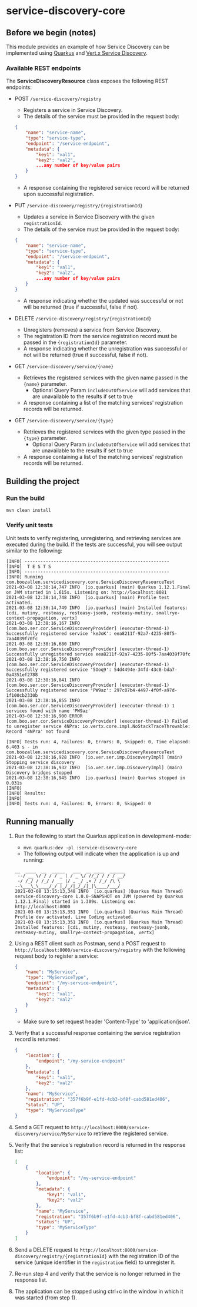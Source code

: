 # service-discovery-core

## Before we begin (notes)

This module provides an example of how Service Discovery can be implemented using [Quarkus](https://quarkus.io) and [Vert.x Service Discovery](https://vertx.io/docs/vertx-service-discovery/java).

### Available REST endpoints

The **ServiceDiscoveryResource** class exposes the following REST endpoints:
- POST `/service-discovery/registry`
	- Registers a service in Service Discovery.
	- The details of the service must be provided in the request body:
	```json
	{
	    "name": "service-name",
	    "type": "service-type",
	    "endpoint": "/service-endpoint",
	    "metadata": {
	        "key1": "val1",
	        "key2": "val2",
	        ...any number of key/value pairs
		}
	}
	```
	- A response containing the registered service record will be returned upon successful registration.

- PUT `/service-discovery/registry/{registrationId}`
	- Updates a service in Service Discovery with the given `registrationId`.
	- The details of the service must be provided in the request body:
  ```json
  {
      "name": "service-name",
      "type": "service-type",
      "endpoint": "/service-endpoint",
      "metadata": {
          "key1": "val1",
          "key2": "val2",
          ...any number of key/value pairs
      }
  }
  ```
	- A response indicating whether the updated was successful or not will be returned (true if successful, false if not).


- DELETE `/service-discovery/registry/{registrationId}`
	- Unregisters (removes) a service from Service Discovery.
	- The registration ID from the service registration record must be passed in the `{registrationId}` parameter.
	- A response indicating whether the unregistration was successful or not will be returned (true if successful, false if not).

- GET `/service-discovery/service/{name}`
	- Retrieves the registered services with the given name passed in the `{name}` parameter.
	  - Optional Query Param `includeOutOfService` will add services that are unavailable to the results if set to true
	- A response containing a list of the matching services' registration records will be returned.

- GET `/service-discovery/service/{type}`
	- Retrieves the registered services with the given type passed in the `{type}` parameter.
	  - Optional Query Param `includeOutOfService` will add services that are unavailable to the results if set to true
	- A response containing a list of the matching services' registration records will be returned.

## Building the project

### Run the build

`mvn clean install`

### Verify unit tests

Unit tests to verify registering, unregistering, and retrieving services are executed during the build. If the tests are successful, you will see output similar to the following:

```
[INFO] -------------------------------------------------------
[INFO]  T E S T S
[INFO] -------------------------------------------------------
[INFO] Running com.boozallen.servicediscovery.core.ServiceDiscoveryResourceTest
2021-03-08 12:38:14,747 INFO  [io.quarkus] (main) Quarkus 1.12.1.Final on JVM started in 1.615s. Listening on: http://localhost:8081
2021-03-08 12:38:14,748 INFO  [io.quarkus] (main) Profile test activated. 
2021-03-08 12:38:14,749 INFO  [io.quarkus] (main) Installed features: [cdi, mutiny, resteasy, resteasy-jsonb, resteasy-mutiny, smallrye-context-propagation, vertx]
2021-03-08 12:38:16,167 INFO  [com.boo.ser.cor.ServiceDiscoveryProvider] (executor-thread-1) Successfully registered service 'keJoK': eea8211f-92a7-4235-80f5-7aa4039f70fc
2021-03-08 12:38:16,680 INFO  [com.boo.ser.cor.ServiceDiscoveryProvider] (executor-thread-1) Successfully unregistered service eea8211f-92a7-4235-80f5-7aa4039f70fc
2021-03-08 12:38:16,750 INFO  [com.boo.ser.cor.ServiceDiscoveryProvider] (executor-thread-1) Successfully registered service '5Ooq9': 54d4494e-34fd-43c8-bda7-0a4351ef2788
2021-03-08 12:38:16,841 INFO  [com.boo.ser.cor.ServiceDiscoveryProvider] (executor-thread-1) Successfully registered service 'PW9az': 297c07b4-4497-4f0f-a97d-1f100cb2330b
2021-03-08 12:38:16,855 INFO  [com.boo.ser.cor.ServiceDiscoveryProvider] (executor-thread-1) 1 services found with name 'PW9az'
2021-03-08 12:38:16,900 ERROR [com.boo.ser.cor.ServiceDiscoveryProvider] (executor-thread-1) Failed to unregister service 4NPra: io.vertx.core.impl.NoStackTraceThrowable: Record '4NPra' not found

[INFO] Tests run: 4, Failures: 0, Errors: 0, Skipped: 0, Time elapsed: 6.403 s - in com.boozallen.servicediscovery.core.ServiceDiscoveryResourceTest
2021-03-08 12:38:16,928 INFO  [io.ver.ser.imp.DiscoveryImpl] (main) Stopping service discovery
2021-03-08 12:38:16,932 INFO  [io.ver.ser.imp.DiscoveryImpl] (main) Discovery bridges stopped
2021-03-08 12:38:16,945 INFO  [io.quarkus] (main) Quarkus stopped in 0.031s
[INFO] 
[INFO] Results:
[INFO] 
[INFO] Tests run: 4, Failures: 0, Errors: 0, Skipped: 0
```````

## Running manually

1. Run the following to start the Quarkus application in development-mode:
	- `mvn quarkus:dev -pl :service-discovery-core`
	- The following output will indicate when the application is up and running:
	```
	__  ____  __  _____   ___  __ ____  ______ 
	 --/ __ \/ / / / _ | / _ \/ //_/ / / / __/ 
	 -/ /_/ / /_/ / __ |/ , _/ ,< / /_/ /\ \   
	--\___\_\____/_/ |_/_/|_/_/|_|\____/___/   
	2021-03-08 13:15:13,348 INFO  [io.quarkus] (Quarkus Main Thread) service-discovery-core 1.0.0-SNAPSHOT on JVM (powered by Quarkus 1.12.1.Final) started in 1.309s. Listening on: http://localhost:8000
	2021-03-08 13:15:13,351 INFO  [io.quarkus] (Quarkus Main Thread) Profile dev activated. Live Coding activated.
	2021-03-08 13:15:13,351 INFO  [io.quarkus] (Quarkus Main Thread) Installed features: [cdi, mutiny, resteasy, resteasy-jsonb, resteasy-mutiny, smallrye-context-propagation, vertx]
	````

2. Using a REST client such as Postman, send a POST request to `http://localhost:8000/service-discovery/registry` with the following request body to register a service:

   ```json
   {
       "name": "MyService",
       "type": "MyServiceType",
       "endpoint": "/my-service-endpoint",
       "metadata": {
           "key1": "val1",
           "key2": "val2"
       }
   }
   ```

   - Make sure to set request header 'Content-Type' to 'application/json'.

3. Verify that a successful response containing the service registration record is returned:

   ```json
   {
       "location": {
           "endpoint": "/my-service-endpoint"
       },
       "metadata": {
           "key1": "val1",
           "key2": "val2"
       },
       "name": "MyService",
       "registration": "357f6b9f-e1fd-4cb3-bf8f-cabd581ed406",
       "status": "UP",
       "type": "MyServiceType"
   }
   ```

4. Send a GET request to `http://localhost:8000/service-discovery/service/MyService` to retrieve the registered service.

5. Verify that the service's registration record is returned in the response list:

   ```json
   [
       {
           "location": {
               "endpoint": "/my-service-endpoint"
           },
           "metadata": {
               "key1": "val1",
               "key2": "val2"
           },
           "name": "MyService",
           "registration": "357f6b9f-e1fd-4cb3-bf8f-cabd581ed406",
           "status": "UP",
           "type": "MyServiceType"
       }
   ]
   ```

6. Send a DELETE request to `http://localhost:8000/service-discovery/registry/{registrationId}` with the registration ID of the service (unique identifier in the `registration` field) to unregister it.

7. Re-run step 4 and verify that the service is no longer returned in the response list.

8. The application can be stopped using ctrl+c in the window in which it was started (from step 1).
